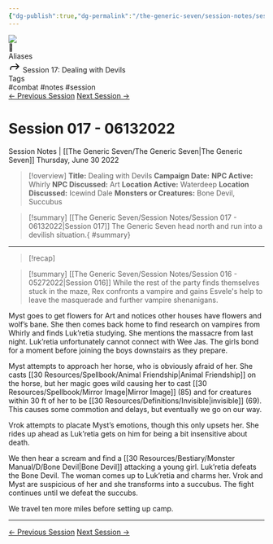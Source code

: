 ```yaml
---
{"dg-publish":true,"dg-permalink":"/the-generic-seven/session-notes/session-17","permalink":"/the-generic-seven/session-notes/session-17/","title":"Dealing with Devils","tags":["combat, notes, session"]}
---
```


<div class="wiki-header">
	<div class="banner-wrapper">
		<div class="banner">
			<img class="banner-image full-width" src="https://www.dndbeyond.com/attachments/4/376/waterdeep-dragon-heist.jpg" style="object-position: 50% 50%">
		</div>
		<div class="banner-icon">
			<div class="icon-box">📝</div>
		</div>
	</div>
	<div class="frontmatter-container">
		<div class="frontmatter-section mod-aliases">
			<span class="frontmatter-section-label">Aliases</span>
			<div class="frontmatter-section-data frontmatter-section-aliases">
				<span class="frontmatter-alias">
					<span class="frontmatter-alias-icon"> <svg xmlns="http://www.w3.org/2000svg" width="24" height="24" viewBox="0 0 24 24" fill="none" stroke="currentColor" stroke-width="2" stroke-linecap="round" stroke-linejoin="round" class="svg-icon lucide-forward"><polyline points="15 17 20 12 15 7"></polyline><path d="M4 18v-2a4 4 0 0 1 4-4h12"></path></svg></span>
					Session 17: Dealing with Devils</span>
			</div>
		</div>
		<div class="frontmatter-section mod-tags">
			<span class="frontmatter-section-label">Tags</span>
			<div class="frontmatter-section-data frontmatter-section-tags">
				<a class="tag"onclick="toggleTagSearch(this)">#combat</a>
				<a class="tag" onclick="toggleTagSearch(this)">#notes</a>
				<a class="tag" onclick="toggleTagSearch(this)">#session</a>
			</div>
		</div>
	</div>
</div>

<div class="session-navbar"><a class="internal-link" href="/the-generic-seven/session-notes/session-16">← Previous Session</a> <a class="internal-link" href="/the-generic-seven/session-notes/session-18">Next Session →</a></div>

# Session 017 - 06132022
<span class="source">Session Notes |</span> [[The Generic Seven/The Generic Seven\|The Generic Seven]]
Thursday, June 30 2022

>[!overview]
>**Title:** Dealing with Devils
>**Campaign Date:**
>**NPC Active:** Whirly
>**NPC Discussed:** Art
>**Location Active:** Waterdeep
>**Location Discussed:** Icewind Dale
>**Monsters or Creatures:** Bone Devil, Succubus

>[!summary] [[The Generic Seven/Session Notes/Session 017 - 06132022\|Session 017]]
>The Generic Seven head north and run into a devilish situation.{ #summary}


---

>[!recap]
>
<div class="transclusion internal-embed is-loaded"><div class="markdown-embed">



>[!summary] [[The Generic Seven/Session Notes/Session 016 - 05272022\|Session 016]]
>While the rest of the party finds themselves stuck in the maze, Rex confronts a vampire and gains Esvele's help to leave the masquerade and further vampire shenanigans. 
>

</div></div>


Myst goes to get flowers for Art and notices other houses have flowers and wolf’s bane. She then comes back home to find research on vampires from Whirly and finds Luk’retia studying. She mentions the massacre from last night. Luk’retia unfortunately cannot connect with Wee Jas. The girls bond for a moment before joining the boys downstairs as they prepare.

Myst attempts to approach her horse, who is obviously afraid of her. She casts [[30 Resources/Spellbook/Animal Friendship\|Animal Friendship]] on the horse, but her magic goes wild causing her to cast [[30 Resources/Spellbook/Mirror Image\|Mirror Image]] (85) and for creatures within 30 ft of her to be [[30 Resources/Definitions/Invisible\|invisible]] (69). This causes some commotion and delays, but eventually we go on our way.

Vrok attempts to placate Myst’s emotions, though this only upsets her. She rides up ahead as Luk’retia gets on him for being a bit insensitive about death.

We then hear a scream and find a [[30 Resources/Bestiary/Monster Manual/D/Bone Devil\|Bone Devil]] attacking a young girl. Luk’retia defeats the Bone Devil. The woman comes up to Luk’retia and charms her. Vrok and Myst are suspicious of her and she transforms into a succubus. The fight continues until we defeat the succubs.

We travel ten more miles before setting up camp.

---
<div class="session-navbar"><a class="internal-link" href="/the-generic-seven/session-notes/session-16">← Previous Session</a> <a class="internal-link" href="/the-generic-seven/session-notes/session-18">Next Session →</a></div>

<div id="disqus_thread"></div>